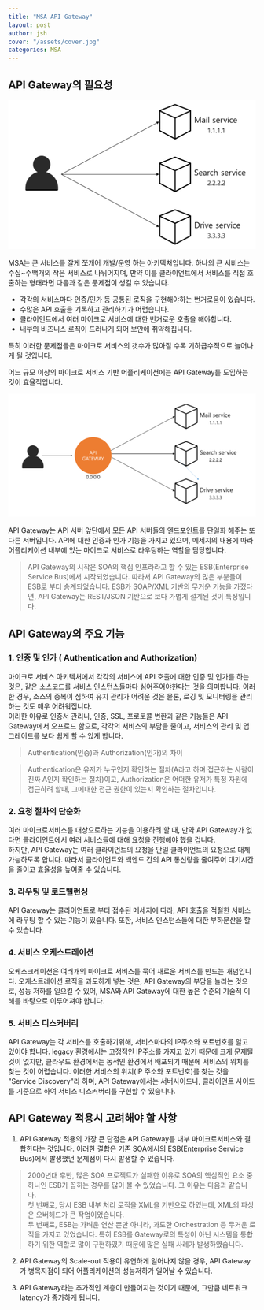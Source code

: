```yaml
---
title: "MSA API Gateway"
layout: post
author: jsh
cover: "/assets/cover.jpg"
categories: MSA
---
```


API Gateway의 필요성
---------------

![/assets/concept1.png](/assets/concept1.png)

MSA는 큰 서비스를 잘게 쪼개어 개발/운영 하는 아키텍처입니다. 하나의 큰 서비스는 수십~수백개의 작은 서비스로 나뉘어지며, 만약 이를 클라이언트에서 서비스를 직접 호출하는 형태라면 다음과 같은 문제점이 생길 수 있습니다.

+ 각각의 서비스마다 인증/인가 등 공통된 로직을 구현해야하는 번거로움이 있습니다.
+ 수많은 API 호출을 기록하고 관리하기가 어렵습니다.
+ 클라이언트에서 여러 마이크로 서비스에 대한 번거로운 호출을 해야합니다.
+ 내부의 비즈니스 로직이 드러나게 되어 보안에 취약해집니다.

특히 이러한 문제점들은 마이크로 서비스의 갯수가 많아질 수록 기하급수적으로 늘어나게 될 것입니다.

어느 규모 이상의 마이크로 서비스 기반 어플리케이션에는 API Gateway를 도입하는 것이 효율적입니다.

![/assets/concept2.png](/assets/concept2.png)

API Gateway는 API 서버 앞단에서 모든 API 서버들의 엔드포인트를 단일화 해주는 또다른 서버입니다. API에 대한 인증과 인가 기능을 가지고 있으며, 메세지의 내용에 따라 어플리케이션 내부에 있는 마이크로 서비스로 라우팅하는 역할을 담당합니다.

> API Gateway의 시작은 SOA의 핵심 인프라라고 할 수 있는 ESB(Enterprise Service Bus)에서 시작되었습니다. 따라서 API Gateway의 많은 부분들이 ESB로 부터 승계되었습니다.
ESB가 SOAP/XML 기반의 무거운 기능을 가졌다면, API Gateway는 REST/JSON 기반으로 보다 가볍게 설계된 것이 특징입니다.


API Gateway의 주요 기능
---------------------
### 1. 인증 및 인가 ( Authentication and Authorization)
마이크로 서비스 아키텍처에서 각각의 서비스에 API 호출에 대한 인증 및 인가를 하는 것은, 같은 소스코드를 서비스 인스턴스들마다 심어주어야한다는 것을 의미합니다. 이러한 경우, 소스의 중복이 심하여 유지 관리가 어려운 것은 물론, 로깅 및 모니터링을 관리하는 것도 매우 어려워집니다.   
이러한 이유로 인증서 관리나, 인증, SSL, 프로토콜 변환과 같은 기능들은 API Gateway에서 오프로드 함으로, 각각의 서비스의 부담을 줄이고, 서비스의 관리 및 업그레이드를 보다 쉽게 할 수 있게 합니다.

> Authentication(인증)과 Authorization(인가)의 차이

> Authentication은 유저가 누구인지 확인하는 절차(A라고 하며 접근하는 사람이 진짜 A인지 확인하는 절차)이고, Authorization은 어떠한 유저가 특정 자원에 접근하려 할때, 그에대한 접근 권한이 있는지 확인하는 절차입니다.
 
### 2. 요청 절차의 단순화
여러 마이크로서비스를 대상으로하는 기능을 이용하려 할 때, 만약 API Gateway가 없다면 클라이언트에서 여러 서비스들에 대해 요청을 진행해야 했을 겁니다.   
하지만, API Gateway는 여러 클라이언트의 요청을 단일 클라이언트의 요청으로 대체 가능하도록 합니다. 따라서 클라이언트와 백엔드 간의 API 통신량을 줄여주어 대기시간을 줄이고 효율성을 높여줄 수 있습니다.


### 3. 라우팅 및 로드밸런싱
API Gateway는 클라이언트로 부터 접수된 메세지에 따라, API 호출을 적절한 서비스에 라우팅 할 수 있는 기능이 있습니다. 또한, 서비스 인스턴스들에 대한 부하분산을 할 수 있습니다.

### 4. 서비스 오케스트레이션
오케스크레이션은 여러개의 마이크로 서비스를 묶어 새로운 서비스를 만드는 개념입니다. 오케스트레이션 로직을 과도하게 넣는 것은, API Gateway의 부담을 늘리는 것으로, 성능 저하를 일으킬 수 있어, MSA와 API Gateway에 대한 높은 수준의 기술적 이해를 바탕으로 이루어져야 합니다.
 
### 5. 서비스 디스커버리
API Gateway는 각 서비스를 호출하기위해, 서비스마다의 IP주소와 포트번호를 알고 있어야 합니다. legacy 환경에서는 고정적인 IP주소를 가지고 있기 때문에 크게 문제될 것이 없지만, 클라우드 환경에서는 동적인 환경에서 배포되기 때문에 서비스의 위치를 찾는 것이 어렵습니다. 이러한 서비스의 위치(IP 주소와 포트번호)를 찾는 것을 "Service Discovery"라 하며, API Gateway에서는 서버사이드나, 클라이언트 사이드를 기준으로 하여 서비스 디스커버리를 구현할 수 있습니다. 


API Gateway 적용시 고려해야 할 사항
-------------------------------
1. API Gateway 적용의 가장 큰 단점은 API Gateway를 내부 마이크로서비스와 결합한다는 것입니다. 이러한 결합은 기존 SOA에서의 ESB(Enterprise Service Bus)에서 발생했던 문제점이 다시 발생할 수 있습니다.

> 2000년대 후반, 많은 SOA 프로젝트가 실패한 이유로 SOA의 핵심적인 요소 중 하나인 ESB가 꼽히는 경우를 많이 볼 수 있었습니다. 그 이유는 다음과 같습니다.   
> 첫 번째로, 당시 ESB 내부 처리 로직을 XML을 기반으로 하였는데, XML의 파싱은 오버헤드가 큰 작업이었습니다.   
> 두 번째로, ESB는 가벼운 연산 뿐만 아니라, 과도한 Orchestration 등 무거운 로직을 가지고 있었습니다. 특히 ESB를 Gateway로의 특성이 아닌 시스템을 통합하기 위한 역할로 많이 구현하였기 때문에 많은 실패 사례가 발생하였습니다.

2. API Gateway의 Scale-out 적용이 유연하게 일어나지 않을 경우, API Gateway가 병목지점이 되어 어플리케이션의 성능저하가 일어날 수 있습니다.

3. API Gateway라는 추가적인 계층이 만들어지는 것이기 때문에, 그만큼 네트워크 latency가 증가하게 됩니다. 
